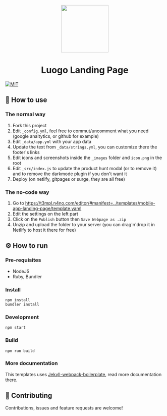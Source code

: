 <p align="center">
  <img src="/docs/animation/animation.gif" width="150">
</p>
<h1 align="center">Luogo Landing Page</h1>
<p>
  <a href="/LICENSE"><img src="https://img.shields.io/github/license/mashape/apistatus.svg" alt="MIT"></a>
</p>

## 📖 How to use

### The normal way

1. Fork this project
2. Edit `_config.yml`, feel free to commut/uncomment what you need (google analtytics, or github for example)
3. Edit `_data/app.yml` with your app data
4. Update the text from `_data/strings.yml`, you can customize there the footer's links
5. Edit icons and screenshots inside the `_images` folder and `icon.png` in the root
6. Edit `_src/index.js` to update the product hunt modal (or to remove it) and to remove the darkmode plugin if you don't want it
7. Deploy (on netlify, gitpages or surge, they are all free)

### The no-code way

1. Go to <https://t3mpl.n4no.com/editor/#manifest=../templates/mobile-app-landing-page/template.yaml>
2. Edit the settings on the left part
3. Click on the `Publish` button then `Save Webpage as .zip`
4. Unzip and upload the folder to your server (you can drag'n'drop it in Netlify to host it there for free)

## ⚙️ How to run

### Pre-requisites

- NodeJS
- Ruby, Bundler

### Install

```
npm install
bundler install
```

### Development

```
npm start
```

### Build

```
npm run build
```

### More documentation

This templates uses [Jekyll-webpack-boilerplate](https://github.com/sandoche/Jekyll-webpack-boilerplate), read more documentation there.

## 🤝 Contributing

Contributions, issues and feature requests are welcome!
